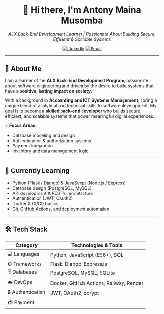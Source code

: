 <!-- ====== GITHUB PROFILE README TEMPLATE ====== -->
<!-- Replace placeholders like YOUR_GITHUB_USERNAME, YOUR_LINKEDIN_URL, etc. -->

<h1 align="center">👋 Hi there, I'm Antony Maina Musomba</h1>
<p align="center">
  <em>ALX Back-End Development Learner | Passionate About Building Secure, Efficient & Scalable Systems</em>
</p>

<p align="center">
  <a href="https://[www.linkedin.com/in/YOUR_LINKEDIN_URL](https://www.linkedin.com/in/antony-musomba-61a88b86/)"><img src="https://img.shields.io/badge/LinkedIn-Connect-blue?logo=linkedin&style=flat-square" alt="LinkedIn"></a>
  <a href="mailto:antonymusomba@gmail.com"><img src="https://img.shields.io/badge/Email-antonymusomba%40gmail.com-red?logo=gmail&style=flat-square" alt="Email"></a>
</p>

---

## 🧭 About Me
I am a learner of the **ALX Back-End Development Program**, passionate about software engineering and driven by the desire to build systems that have a **positive, lasting impact on society**.  

With a background in **Accounting and ICT Systems Management**, I bring a unique blend of analytical and technical skills to software development. My goal is to become a **skilled back-end developer** who builds secure, efficient, and scalable systems that power meaningful digital experiences.  

💡 **Focus Areas:**
- Database modeling and design  
- Authentication & authorization systems  
- Payment integration  
- Inventory and data management logic  

---

## 🧠 Currently Learning
- Python (Flask / Django) & JavaScript (Node.js / Express)
- Database design (PostgreSQL, MySQL)
- API development & RESTful architecture
- Authentication (JWT, OAuth2)
- Docker & CI/CD basics
- Git, GitHub Actions, and deployment automation

---

## 🛠️ Tech Stack

| **Category** | **Technologies & Tools** |
|---------------|---------------------------|
| 💻 Languages | Python, JavaScript (ES6+), SQL |
| ⚙️ Frameworks | Flask, Django, Express.js |
| 🗄️ Databases | PostgreSQL, MySQL, SQLite |
| ☁️ DevOps | Docker, GitHub Actions, Railway, Render |
| 🔒 Authentication | JWT, OAuth2, bcrypt |
| 💳 Payment
